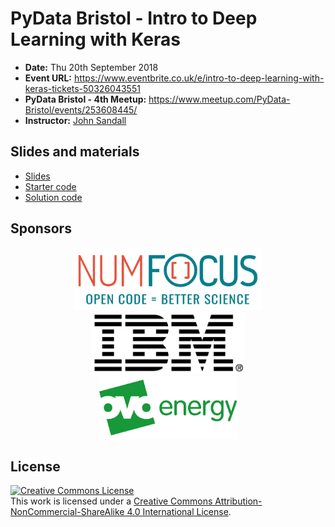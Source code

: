 # PyData Bristol - Intro to Deep Learning with Keras

* **Date:** Thu 20th September 2018
* **Event URL:** https://www.eventbrite.co.uk/e/intro-to-deep-learning-with-keras-tickets-50326043551
* **PyData Bristol - 4th Meetup:** https://www.meetup.com/PyData-Bristol/events/253608445/
* **Instructor:** [John Sandall](@john_sandall)

## Slides and materials
- [Slides][slides]
- [Starter code][starter]
- [Solution code][solution]

[slides]: ./PyData%20Bristol%20-%20Intro%20to%20Deep%20Learning%20with%20Keras%20-%20September%202018.pdf
[starter]:  ./PyData%20Bristol%20-%20Intro%20to%20Deep%20Learning%20with%20Keras%20-%20September%202018%20-%20Starter%20code.ipynb
[solution]: ./PyData%20Bristol%20-%20Intro%20to%20Deep%20Learning%20with%20Keras%20-%20September%202018%20-%20Solution%20code.ipynb

## Sponsors

<p align="center">
  <a href="https://www.numfocus.org/"><img alt='NumFocus logo' src="../images/numfocus_logo.png" hspace="20" height="100"/></a>
  <a href="https://www.numfocus.org/"><img alt='IBM logo' src="../images/IBM.jpg" hspace="20" height="100"/></a>
  <a href="https://www.ovoenergy.com/careers/vacancies"><img alt='ovo energy logo' src="../images/ovo_energy_logo.jpg" hspace="20" height="100"/></a>
</p>

## License

<a rel="license" href="http://creativecommons.org/licenses/by-nc-sa/4.0/"><img alt="Creative Commons License" style="border-width:0" src="https://i.creativecommons.org/l/by-nc-sa/4.0/88x31.png" /></a><br />This work is licensed under a <a rel="license" href="http://creativecommons.org/licenses/by-nc-sa/4.0/">Creative Commons Attribution-NonCommercial-ShareAlike 4.0 International License</a>.
